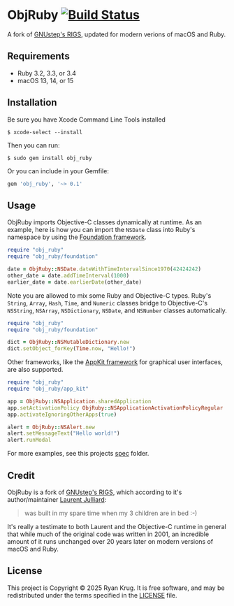 # ObjRuby [![Build Status](https://github.com/keegnotrub/obj-ruby/actions/workflows/ci.yml/badge.svg?branch=main)](https://github.com/keegnotrub/obj-ruby/actions?query=workflow%3Aci+branch%3Amain)

A fork of [GNUstep's RIGS](https://github.com/gnustep/libs-ruby), updated for modern verions of macOS and Ruby.

## Requirements

- Ruby 3.2, 3.3, or 3.4
- macOS 13, 14, or 15

## Installation

Be sure you have Xcode Command Line Tools installed

    $ xcode-select --install

Then you can run: 

    $ sudo gem install obj_ruby

Or you can include in your Gemfile:

```ruby
gem 'obj_ruby', '~> 0.1'
```

## Usage

ObjRuby imports Objective-C classes dynamically at runtime. As an example, here is how you can import the `NSDate` class into Ruby's namespace by using the [Foundation framework](https://developer.apple.com/documentation/foundation?language=objc).

``` ruby
require "obj_ruby"
require "obj_ruby/foundation"

date = ObjRuby::NSDate.dateWithTimeIntervalSince1970(42424242)
other_date = date.addTimeInterval(1000)
earlier_date = date.earlierDate(other_date)
```

Note you are allowed to mix some Ruby and Objective-C types. Ruby's `String`, `Array`, `Hash`, `Time`, and `Numeric` classes bridge to Objective-C's `NSString`, `NSArray`, `NSDictionary`, `NSDate`, and `NSNumber` classes automatically.

``` ruby
require "obj_ruby"
require "obj_ruby/foundation"

dict = ObjRuby::NSMutableDictionary.new
dict.setObject_forKey(Time.now, "Hello!")
```
Other frameworks, like the [AppKit framework](https://developer.apple.com/documentation/appkit?language=objc) for graphical user interfaces, are also supported.

``` ruby
require "obj_ruby"
require "obj_ruby/app_kit"

app = ObjRuby::NSApplication.sharedApplication
app.setActivationPolicy ObjRuby::NSApplicationActivationPolicyRegular
app.activateIgnoringOtherApps(true)

alert = ObjRuby::NSAlert.new
alert.setMessageText("Hello world!")
alert.runModal
```

For more examples, see this projects [spec](https://github.com/keegnotrub/obj-ruby/tree/main/spec) folder.

## Credit

ObjRuby is a fork of [GNUstep's RIGS](https://github.com/gnustep/libs-ruby), which according to it's author/maintainer [Laurent Julliard](https://github.com/ljulliar):

>  was built in my spare time when my 3 children are in bed :-)

It's really a testimate to both Laurent and the Objective-C runtime in general that while much of the original code was written in 2001, an incredible amount of it runs unchanged over 20 years later on modern versions of macOS and Ruby.

## License

This project is Copyright © 2025 Ryan Krug. It is free software, and may be redistributed under the terms specified in the [LICENSE](https://github.com/keegnotrub/obj-ruby/blob/main/LICENSE) file.
